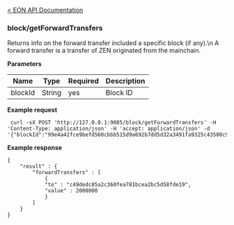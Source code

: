 [&lt; EON API Documentation](/doc/api/index.md) 
### block/getForwardTransfers

Returns info on the forward transfer included a specific block (if any).\n
A forward transfer is a transfer of ZEN originated from the mainchain.


**Parameters**

| Name     | Type    | Required    | Description    |
| -------- | ------- | -------     | -------        | 
| blockId  | String  | yes         | Block ID       |

**Example request**

     curl -sX POST 'http://127.0.0.1:9085/block/getForwardTransfers' -H 'Content-Type: application/json' -H 'accept: application/json' -d '{"blockId":"99e4a42fce9befd560cbbb515d9a692b7dd5d32a3491fa9325c43580c9f1b4fc"}'

**Example response**

    {
        "result" : {            
            "forwardTransfers" : [
                {
                "to" : "c49dedc85a2c360fea781bcea2bc5d58fde19",
                "value" : 2000000
                }
            ]
        }
    }



